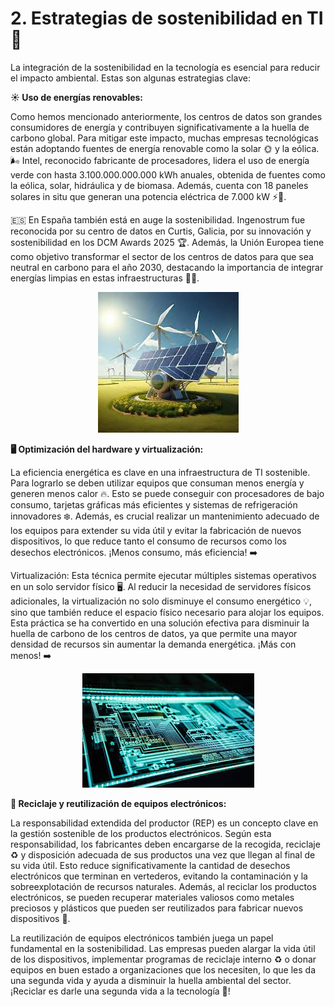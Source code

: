 # 2. Estrategias de sostenibilidad en TI 🌿

La integración de la sostenibilidad en la tecnología es esencial para reducir el impacto ambiental. Estas son algunas estrategias clave:

**☀️ Uso de energías renovables:**  

  Como hemos mencionado anteriormente, los centros de datos son grandes consumidores de energía y contribuyen significativamente a la huella de carbono global. Para mitigar este impacto, muchas empresas tecnológicas están adoptando fuentes de energía renovable como la solar 🌞 y la eólica. 🌬️ Intel, reconocido fabricante de procesadores, lidera el uso de energía verde con hasta 3.100.000.000.000 kWh anuales, obtenida de fuentes como la eólica, solar, hidráulica y de biomasa. Además, cuenta con 18 paneles solares in situ que generan una potencia eléctrica de 7.000 kW ⚡🌱.

🇪🇸 En España también está en auge la sostenibilidad. Ingenostrum fue reconocida por su centro de datos en Curtis, Galicia, por su innovación y sostenibilidad en los DCM Awards 2025 🏆. Además, la Unión Europea tiene como objetivo transformar el sector de los centros de datos para que sea neutral en carbono para el año 2030, destacando la importancia de integrar energías limpias en estas infraestructuras 🌿💡.  

<p align="center">
  <img src="/img/energia.jpeg" alt="![energia](/img/energia.jpeg)" />
</p>  


**🖥️ Optimización del hardware y virtualización:**  

  La eficiencia energética es clave en una infraestructura de TI sostenible. Para lograrlo se deben utilizar equipos que consuman menos energía y generen menos calor 🔥. Esto se puede conseguir con procesadores de bajo consumo, tarjetas gráficas más eficientes y sistemas de refrigeración innovadores ❄️. Además, es crucial realizar un mantenimiento adecuado de los equipos para extender su vida útil y evitar la fabricación de nuevos dispositivos, lo que reduce tanto el consumo de recursos como los desechos electrónicos. ¡Menos consumo, más eficiencia! ➡️

   Virtualización: Esta técnica permite ejecutar múltiples sistemas operativos en un solo servidor físico 🖥️. Al reducir la necesidad de servidores físicos adicionales, la virtualización no solo disminuye el consumo energético 💡, sino que también reduce el espacio físico necesario para alojar los equipos. Esta práctica se ha convertido en una solución efectiva para disminuir la huella de carbono de los centros de datos, ya que permite una mayor densidad de recursos sin aumentar la demanda energética. ¡Más con menos! ➡️

<p align="center">
  <img src="/img/estructura.jpg" alt="![estructura](/img/estructura.jpg)" />
</p>  

   
**🔄 Reciclaje y reutilización de equipos electrónicos:**  

La responsabilidad extendida del productor (REP) es un concepto clave en la gestión sostenible de los productos electrónicos. Según esta responsabilidad, los fabricantes deben encargarse de la recogida, reciclaje ♻️ y disposición adecuada de sus productos una vez que llegan al final de su vida útil. Esto reduce significativamente la cantidad de desechos electrónicos que terminan en vertederos, evitando la contaminación y la sobreexplotación de recursos naturales. Además, al reciclar los productos electrónicos, se pueden recuperar materiales valiosos como metales preciosos y plásticos que pueden ser reutilizados para fabricar nuevos dispositivos 🔋.

La reutilización de equipos electrónicos también juega un papel fundamental en la sostenibilidad. Las empresas pueden alargar la vida útil de los dispositivos, implementar programas de reciclaje interno ♻️ o donar equipos en buen estado a organizaciones que los necesiten, lo que les da una segunda vida y ayuda a disminuir la huella ambiental del sector. ¡Reciclar es darle una segunda vida a la tecnología 💚! 